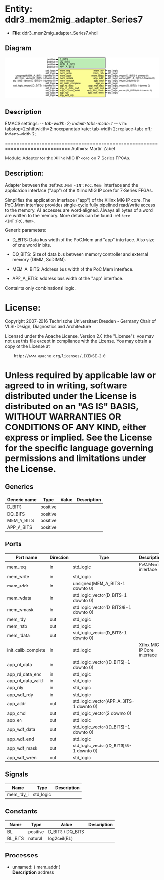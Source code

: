 # Entity: ddr3_mem2mig_adapter_Series7

- **File**: ddr3_mem2mig_adapter_Series7.vhdl
## Diagram

![Diagram](ddr3_mem2mig_adapter_Series7.svg "Diagram")
## Description

 EMACS settings: -*-  tab-width: 2; indent-tabs-mode: t -*-
 vim: tabstop=2:shiftwidth=2:noexpandtab
 kate: tab-width 2; replace-tabs off; indent-width 2;

 =============================================================================
 Authors:					Martin Zabel

 Module:					Adapter for the Xilinx MIG IP core on 7-Series FPGAs.

 Description:
 ------------------------------------
 Adapter between the :ref:`PoC.Mem <INT:PoC.Mem>` interface and the
 application interface ("app") of the Xilinx MIG IP core for 7-Series	FPGAs.

 Simplifies the application interface ("app") of the Xilinx MIG IP core.
 The PoC.Mem interface provides single-cycle fully pipelined read/write access
 to the memory. All accesses are word-aligned. Always all bytes of a word are
 written to the memory. More details can be found
 :ref:`here <INT:PoC.Mem>`.

 Generic parameters:

 * D_BITS: Data bus width of the PoC.Mem and "app" interface. Also size of one
   word in bits.

 * DQ_BITS: Size of data bus between memory controller and external memory
   (DIMM, SoDIMM).

 * MEM_A_BITS: Address bus width of the PoC.Mem interface.

 * APP_A_BTIS: Address bus width of the "app" interface.

 Containts only combinational logic.

 License:
 =============================================================================
 Copyright 2007-2016 Technische Universitaet Dresden - Germany
										 Chair of VLSI-Design, Diagnostics and Architecture

 Licensed under the Apache License, Version 2.0 (the "License");
 you may not use this file except in compliance with the License.
 You may obtain a copy of the License at

		http://www.apache.org/licenses/LICENSE-2.0

 Unless required by applicable law or agreed to in writing, software
 distributed under the License is distributed on an "AS IS" BASIS,
 WITHOUT WARRANTIES OR CONDITIONS OF ANY KIND, either express or implied.
 See the License for the specific language governing permissions and
 limitations under the License.
 =============================================================================
## Generics

| Generic name | Type     | Value | Description |
| ------------ | -------- | ----- | ----------- |
| D_BITS       | positive |       |             |
| DQ_BITS      | positive |       |             |
| MEM_A_BITS   | positive |       |             |
| APP_A_BITS   | positive |       |             |
## Ports

| Port name           | Direction | Type                                    | Description                  |
| ------------------- | --------- | --------------------------------------- | ---------------------------- |
| mem_req             | in        | std_logic                               | PoC.Mem interface            |
| mem_write           | in        | std_logic                               |                              |
| mem_addr            | in        | unsigned(MEM_A_BITS-1 downto 0)         |                              |
| mem_wdata           | in        | std_logic_vector(D_BITS-1 downto 0)     |                              |
| mem_wmask           | in        | std_logic_vector(D_BITS/8-1 downto 0)   |                              |
| mem_rdy             | out       | std_logic                               |                              |
| mem_rstb            | out       | std_logic                               |                              |
| mem_rdata           | out       | std_logic_vector(D_BITS-1 downto 0)     |                              |
| init_calib_complete | in        | std_logic                               | Xilinx MIG IP Core interface |
| app_rd_data         | in        | std_logic_vector((D_BITS)-1 downto 0)   |                              |
| app_rd_data_end     | in        | std_logic                               |                              |
| app_rd_data_valid   | in        | std_logic                               |                              |
| app_rdy             | in        | std_logic                               |                              |
| app_wdf_rdy         | in        | std_logic                               |                              |
| app_addr            | out       | std_logic_vector(APP_A_BITS-1 downto 0) |                              |
| app_cmd             | out       | std_logic_vector(2 downto 0)            |                              |
| app_en              | out       | std_logic                               |                              |
| app_wdf_data        | out       | std_logic_vector((D_BITS)-1 downto 0)   |                              |
| app_wdf_end         | out       | std_logic                               |                              |
| app_wdf_mask        | out       | std_logic_vector((D_BITS)/8-1 downto 0) |                              |
| app_wdf_wren        | out       | std_logic                               |                              |
## Signals

| Name      | Type      | Description |
| --------- | --------- | ----------- |
| mem_rdy_i | std_logic |             |
## Constants

| Name    | Type     | Value             | Description |
| ------- | -------- | ----------------- | ----------- |
| BL      | positive |  D_BITS / DQ_BITS |             |
| BL_BITS | natural  |  log2ceil(BL)     |             |
## Processes
- unnamed: ( mem_addr )
</br>**Description**
 address 
